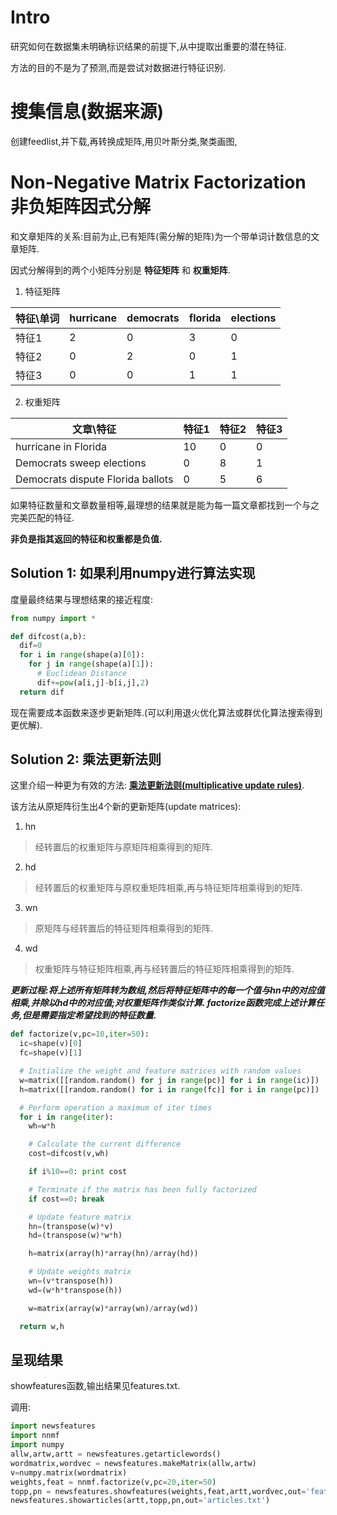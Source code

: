 # Intro
研究如何在数据集未明确标识结果的前提下,从中提取出重要的潜在特征.

方法的目的不是为了预测,而是尝试对数据进行特征识别.


# 搜集信息(数据来源)
创建feedlist,并下载,再转换成矩阵,用贝叶斯分类,聚类画图,


# Non-Negative Matrix Factorization 非负矩阵因式分解
和文章矩阵的关系:目前为止,已有矩阵(需分解的矩阵)为一个带单词计数信息的文章矩阵.

因式分解得到的两个小矩阵分别是 **特征矩阵** 和 **权重矩阵**.

1. 特征矩阵

|特征\单词|hurricane|democrats|florida|elections|
|---|---|---|---|---|
|特征1|2|0|3|0|
|特征2|0|2|0|1|
|特征3|0|0|1|1|

2. 权重矩阵

|文章\特征|特征1|特征2|特征3|
|---|---|---|---|
|hurricane in Florida|10|0|0|
|Democrats sweep elections|0|8|1|
|Democrats dispute Florida ballots|0|5|6|


如果特征数量和文章数量相等,最理想的结果就是能为每一篇文章都找到一个与之完美匹配的特征.

**非负是指其返回的特征和权重都是负值.**


## Solution 1: 如果利用numpy进行算法实现

度量最终结果与理想结果的接近程度:
```python
from numpy import *

def difcost(a,b):
  dif=0
  for i in range(shape(a)[0]):
    for j in range(shape(a)[1]):
      # Euclidean Distance
      dif+=pow(a[i,j]-b[i,j],2)
  return dif

```
现在需要成本函数来逐步更新矩阵.(可以利用退火优化算法或群优化算法搜索得到更优解).


## Solution 2: 乘法更新法则
这里介绍一种更为有效的方法: **[乘法更新法则(multiplicative update rules)](http://hebb.mit.edu/people/seung/papers/nmfconverge.pdf)**.

该方法从原矩阵衍生出4个新的更新矩阵(update matrices):
1. hn
>经转置后的权重矩阵与原矩阵相乘得到的矩阵.

2. hd
>经转置后的权重矩阵与原权重矩阵相乘,再与特征矩阵相乘得到的矩阵.

3. wn
>原矩阵与经转置后的特征矩阵相乘得到的矩阵.

4. wd
>权重矩阵与特征矩阵相乘,再与经转置后的特征矩阵相乘得到的矩阵.

***更新过程:将上述所有矩阵转为数组,然后将特征矩阵中的每一个值与hn中的对应值相乘,并除以hd中的对应值;对权重矩阵作类似计算.
factorize函数完成上述计算任务,但是需要指定希望找到的特征数量.***
```python
def factorize(v,pc=10,iter=50):
  ic=shape(v)[0]
  fc=shape(v)[1]

  # Initialize the weight and feature matrices with random values
  w=matrix([[random.random() for j in range(pc)] for i in range(ic)])
  h=matrix([[random.random() for i in range(fc)] for i in range(pc)])

  # Perform operation a maximum of iter times
  for i in range(iter):
    wh=w*h

    # Calculate the current difference
    cost=difcost(v,wh)

    if i%10==0: print cost

    # Terminate if the matrix has been fully factorized
    if cost==0: break

    # Update feature matrix
    hn=(transpose(w)*v)
    hd=(transpose(w)*w*h)

    h=matrix(array(h)*array(hn)/array(hd))

    # Update weights matrix
    wn=(v*transpose(h))
    wd=(w*h*transpose(h))

    w=matrix(array(w)*array(wn)/array(wd))  

  return w,h
```

## 呈现结果
showfeatures函数,输出结果见features.txt.

调用:
```python
import newsfeatures
import nnmf
import numpy
allw,artw,artt = newsfeatures.getarticlewords()
wordmatrix,wordvec = newsfeatures.makeMatrix(allw,artw)
v=numpy.matrix(wordmatrix)
weights,feat = nnmf.factorize(v,pc=20,iter=50)
topp,pn = newsfeatures.showfeatures(weights,feat,artt,wordvec,out='features.txt')
newsfeatures.showarticles(artt,topp,pn,out='articles.txt')
```
